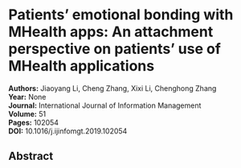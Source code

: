 # Patients’ emotional bonding with MHealth apps: An attachment perspective on patients’ use of MHealth applications

**Authors:** Jiaoyang Li, Cheng Zhang, Xixi Li, Chenghong Zhang  
**Year:** None  
**Journal:** International Journal of Information Management  
**Volume:** 51  
**Pages:** 102054  
**DOI:** 10.1016/j.ijinfomgt.2019.102054  

## Abstract


